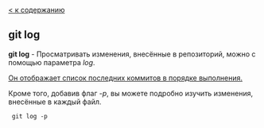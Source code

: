 [< к содержанию](./readme.md)

## git log

**git log** - Просматривать изменения, внесённые в репозиторий, можно с помощью параметра *log*. 

<u>Он отображает список последних коммитов в порядке выполнения.</u>

Кроме того, добавив флаг *-p*, вы можете подробно изучить изменения, внесённые в каждый файл.

```bash=
 git log -p
 ```